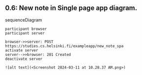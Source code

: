 ## 0.6: New note in Single page app diagram.
sequenceDiagram

    participant browser
    participant server

    browser->>server: POST https://studies.cs.helsinki.fi/exampleapp/new_note_spa
    activate server
    server-->>browser: 201 Created
    deactivate server

    ![alt text](<Screenshot 2024-03-11 at 10.28.37 AM.png>)
